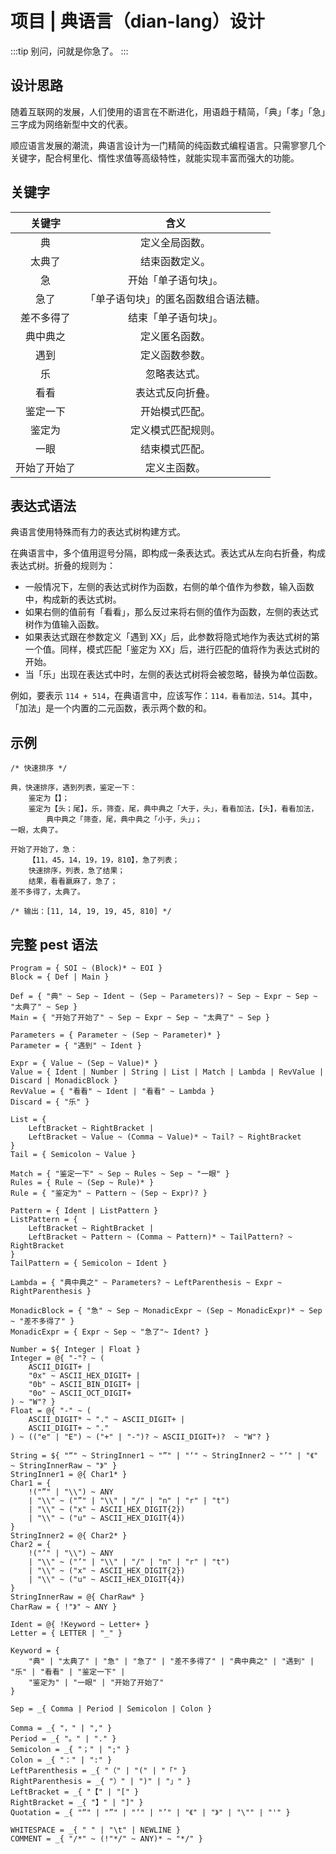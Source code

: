 # 项目 | 典语言（dian-lang）设计

:::tip
别问，问就是你急了。
:::

## 设计思路

随着互联网的发展，人们使用的语言在不断进化，用语趋于精简，「典」「孝」「急」三字成为网络新型中文的代表。

顺应语言发展的潮流，典语言设计为一门精简的纯函数式编程语言。只需寥寥几个关键字，配合柯里化、惰性求值等高级特性，就能实现丰富而强大的功能。

## 关键字

|    关键字    |                 含义                 |
| :----------: | :----------------------------------: |
|      典      |            定义全局函数。            |
|    太典了    |            结束函数定义。            |
|      急      |         开始「单子语句块」。         |
|     急了     | 「单子语句块」的匿名函数组合语法糖。 |
|  差不多得了  |         结束「单子语句块」。         |
|   典中典之   |            定义匿名函数。            |
|     遇到     |            定义函数参数。            |
|      乐      |             忽略表达式。             |
|     看看     |           表达式反向折叠。           |
|   鉴定一下   |            开始模式匹配。            |
|    鉴定为    |          定义模式匹配规则。          |
|     一眼     |            结束模式匹配。            |
| 开始了开始了 |             定义主函数。             |

## 表达式语法

典语言使用特殊而有力的表达式树构建方式。

在典语言中，多个值用逗号分隔，即构成一条表达式。表达式从左向右折叠，构成表达式树。折叠的规则为：

- 一般情况下，左侧的表达式树作为函数，右侧的单个值作为参数，输入函数中，构成新的表达式树。
- 如果右侧的值前有「看看」，那么反过来将右侧的值作为函数，左侧的表达式树作为值输入函数。
- 如果表达式跟在参数定义「遇到 XX」后，此参数将隐式地作为表达式树的第一个值。同样，模式匹配「鉴定为 XX」后，进行匹配的值将作为表达式树的开始。
- 当「乐」出现在表达式中时，左侧的表达式树将会被忽略，替换为单位函数。

例如，要表示 `114 + 514`，在典语言中，应该写作：`114，看看加法，514`。其中，「加法」是一个内置的二元函数，表示两个数的和。

## 示例

```
/* 快速排序 */

典，快速排序，遇到列表，鉴定一下：
    鉴定为【】；
    鉴定为【头；尾】，乐，筛查，尾，典中典之「大于，头」，看看加法，【头】，看看加法，
        典中典之「筛查，尾，典中典之「小于，头」」；
一眼，太典了。

开始了开始了，急：
    【11，45，14，19，19，810】，急了列表；
    快速排序，列表，急了结果；
    结果，看看嬴麻了，急了；
差不多得了，太典了。

/* 输出：[11, 14, 19, 19, 45, 810] */
```

## 完整 pest 语法

```pest
Program = { SOI ~ (Block)* ~ EOI }
Block = { Def | Main }

Def = { "典" ~ Sep ~ Ident ~ (Sep ~ Parameters)? ~ Sep ~ Expr ~ Sep ~ "太典了" ~ Sep }
Main = { "开始了开始了" ~ Sep ~ Expr ~ Sep ~ "太典了" ~ Sep }

Parameters = { Parameter ~ (Sep ~ Parameter)* }
Parameter = { "遇到" ~ Ident }

Expr = { Value ~ (Sep ~ Value)* }
Value = { Ident | Number | String | List | Match | Lambda | RevValue | Discard | MonadicBlock }
RevValue = { "看看" ~ Ident | "看看" ~ Lambda }
Discard = { "乐" }

List = {
    LeftBracket ~ RightBracket |
    LeftBracket ~ Value ~ (Comma ~ Value)* ~ Tail? ~ RightBracket
}
Tail = { Semicolon ~ Value }

Match = { "鉴定一下" ~ Sep ~ Rules ~ Sep ~ "一眼" }
Rules = { Rule ~ (Sep ~ Rule)* }
Rule = { "鉴定为" ~ Pattern ~ (Sep ~ Expr)? }

Pattern = { Ident | ListPattern }
ListPattern = {
    LeftBracket ~ RightBracket |
    LeftBracket ~ Pattern ~ (Comma ~ Pattern)* ~ TailPattern? ~ RightBracket
}
TailPattern = { Semicolon ~ Ident }

Lambda = { "典中典之" ~ Parameters? ~ LeftParenthesis ~ Expr ~ RightParenthesis }

MonadicBlock = { "急" ~ Sep ~ MonadicExpr ~ (Sep ~ MonadicExpr)* ~ Sep ~ "差不多得了" }
MonadicExpr = { Expr ~ Sep ~ "急了"~ Ident? }

Number = ${ Integer | Float }
Integer = @{ "-"? ~ (
    ASCII_DIGIT+ |
    "0x" ~ ASCII_HEX_DIGIT+ |
    "0b" ~ ASCII_BIN_DIGIT+ |
    "0o" ~ ASCII_OCT_DIGIT+
) ~ "W"? }
Float = @{ "-" ~ (
    ASCII_DIGIT* ~ "." ~ ASCII_DIGIT+ |
    ASCII_DIGIT+ ~ "."
) ~ (("e" | "E") ~ ("+" | "-")? ~ ASCII_DIGIT+)?  ~ "W"? }

String = ${ "“" ~ StringInner1 ~ "”" | "‘" ~ StringInner2 ~ "’" | "《" ~ StringInnerRaw ~ "》" }
StringInner1 = @{ Char1* }
Char1 = {
    !("”" | "\\") ~ ANY
    | "\\" ~ ("”" | "\\" | "/" | "n" | "r" | "t")
    | "\\" ~ ("x" ~ ASCII_HEX_DIGIT{2})
    | "\\" ~ ("u" ~ ASCII_HEX_DIGIT{4})
}
StringInner2 = @{ Char2* }
Char2 = {
    !("’" | "\\") ~ ANY
    | "\\" ~ ("’" | "\\" | "/" | "n" | "r" | "t")
    | "\\" ~ ("x" ~ ASCII_HEX_DIGIT{2})
    | "\\" ~ ("u" ~ ASCII_HEX_DIGIT{4})
}
StringInnerRaw = @{ CharRaw* }
CharRaw = { !"》" ~ ANY }

Ident = @{ !Keyword ~ Letter+ }
Letter = { LETTER | "_" }

Keyword = {
    "典" | "太典了" | "急" | "急了" | "差不多得了" | "典中典之" | "遇到" | "乐" | "看看" | "鉴定一下" |
    "鉴定为" | "一眼" | "开始了开始了"
}

Sep = _{ Comma | Period | Semicolon | Colon }

Comma = _{ "，" | "," }
Period = _{ "。" | "." }
Semicolon = _{ "；" | ";" }
Colon = _{ "：" | ":" }
LeftParenthesis = _{ "（" | "(" | "「" }
RightParenthesis = _{ "）" | ")" | "」" }
LeftBracket = _{ "【" | "[" }
RightBracket = _{ "】" | "]" }
Quotation = _{ "“" | "”" | "‘" | "’" | "《" | "》" | "\"" | "'" }

WHITESPACE = _{ " " | "\t" | NEWLINE }
COMMENT = _{ "/*" ~ (!"*/" ~ ANY)* ~ "*/" }
```
